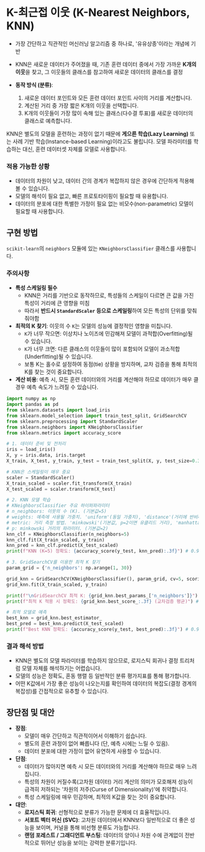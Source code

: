 # K-최근접 이웃 (K-Nearest Neighbors, KNN)

- 가장 간단하고 직관적인 머신러닝 알고리즘 중 하나로, '유유상종'이라는 개념에 기반
- KNN은 새로운 데이터가 주어졌을 때, 기존 훈련 데이터 중에서 가장 가까운 **K개의 이웃**을 찾고, 그 이웃들의 클래스를 참고하여 새로운 데이터의 클래스를 결정

- **동작 방식 (분류)**:
  1. 새로운 데이터 포인트와 모든 훈련 데이터 포인트 사이의 거리를 계산합니다.
  2. 계산된 거리 중 가장 짧은 K개의 이웃을 선택합니다.
  3. K개의 이웃들이 가장 많이 속해 있는 클래스(다수결 투표)를 새로운 데이터의 클래스로 예측합니다.

KNN은 별도의 모델을 훈련하는 과정이 없기 때문에 **게으른 학습(Lazy Learning)** 또는 사례 기반 학습(Instance-based Learning)이라고도 불립니다. 모델 파라미터를 학습하는 대신, 훈련 데이터셋 자체를 모델로 사용합니다.

### 적용 가능한 상황
- 데이터의 차원이 낮고, 데이터 간의 경계가 복잡하지 않은 경우에 간단하게 적용해볼 수 있습니다.
- 모델의 해석이 필요 없고, 빠른 프로토타이핑이 필요할 때 유용합니다.
- 데이터의 분포에 대한 특별한 가정이 필요 없는 비모수(non-parametric) 모델이 필요할 때 사용합니다.

## 구현 방법
`scikit-learn`의 `neighbors` 모듈에 있는 `KNeighborsClassifier` 클래스를 사용합니다.

### 주의사항
- **특성 스케일링 필수**
    - KNN은 거리를 기반으로 동작하므로, 특성들의 스케일이 다르면 큰 값을 가진 특성이 거리에 큰 영향을 미침
    - 따라서 **반드시 `StandardScaler` 등으로 스케일링**하여 모든 특성의 단위를 맞춰줘야함
- **최적의 K 찾기**: 이웃의 수 `K`는 모델의 성능에 결정적인 영향을 미칩니다.
    - `K`가 너무 작으면: 이상치나 노이즈에 민감해져 모델이 과적합(Overfitting)될 수 있습니다.
    - `K`가 너무 크면: 다른 클래스의 이웃들이 많이 포함되어 모델이 과소적합(Underfitting)될 수 있습니다.
    - 보통 K는 홀수로 설정하여 동점(tie) 상황을 방지하며, 교차 검증을 통해 최적의 K를 찾는 것이 중요합니다.
- **계산 비용**: 예측 시, 모든 훈련 데이터와의 거리를 계산해야 하므로 데이터가 매우 클 경우 예측 속도가 느려질 수 있습니다.

```python
import numpy as np
import pandas as pd
from sklearn.datasets import load_iris
from sklearn.model_selection import train_test_split, GridSearchCV
from sklearn.preprocessing import StandardScaler
from sklearn.neighbors import KNeighborsClassifier
from sklearn.metrics import accuracy_score

# 1. 데이터 준비 및 전처리
iris = load_iris()
X, y = iris.data, iris.target
X_train, X_test, y_train, y_test = train_test_split(X, y, test_size=0.3, random_state=42, stratify=y)

# KNN은 스케일링이 매우 중요
scaler = StandardScaler()
X_train_scaled = scaler.fit_transform(X_train)
X_test_scaled = scaler.transform(X_test)

# 2. KNN 모델 학습
# KNeighborsClassifier 주요 하이퍼파라미터
# n_neighbors: 이웃의 수 (K). (기본값=5)
# weights: 예측에 사용될 가중치. 'uniform'(동일 가중치), 'distance'(거리에 반비례하는 가중치).
# metric: 거리 측정 방법. 'minkowski'(기본값, p=2이면 유클리드 거리), 'manhattan' 등.
# p: minkowski 거리의 파라미터. (기본값=2)
knn_clf = KNeighborsClassifier(n_neighbors=5)
knn_clf.fit(X_train_scaled, y_train)
knn_pred = knn_clf.predict(X_test_scaled)
print(f"KNN (K=5) 정확도: {accuracy_score(y_test, knn_pred):.3f}") # 0.911

# 3. GridSearchCV를 이용한 최적 K 찾기
param_grid = {'n_neighbors': np.arange(1, 30)}

grid_knn = GridSearchCV(KNeighborsClassifier(), param_grid, cv=5, scoring='accuracy')
grid_knn.fit(X_train_scaled, y_train)

print(f"\nGridSearchCV 최적 K: {grid_knn.best_params_['n_neighbors']}")     # 14
print(f"최적 K 적용 시 정확도: {grid_knn.best_score_:.3f} (교차검증 평균)") # 0.971

# 최적 모델로 예측
best_knn = grid_knn.best_estimator_
best_pred = best_knn.predict(X_test_scaled)
print(f"Best KNN 정확도: {accuracy_score(y_test, best_pred):.3f}") # 0.956
```

### 결과 해석 방법
- KNN은 별도의 모델 파라미터를 학습하지 않으므로, 로지스틱 회귀나 결정 트리처럼 모델 자체를 해석하기는 어렵습니다.
- 모델의 성능은 정확도, 혼동 행렬 등 일반적인 분류 평가지표를 통해 평가합니다.
- 어떤 K값에서 가장 좋은 성능이 나오는지를 확인하여 데이터의 복잡도(결정 경계의 복잡성)를 간접적으로 유추할 수 있습니다.

## 장단점 및 대안
- **장점**:
    - 모델이 매우 간단하고 직관적이어서 이해하기 쉽습니다.
    - 별도의 훈련 과정이 없어 빠릅니다 (단, 예측 시에는 느릴 수 있음).
    - 데이터 분포에 대한 가정이 없어 유연하게 사용할 수 있습니다.
- **단점**:
    - 데이터가 많아지면 예측 시 모든 데이터와의 거리를 계산해야 하므로 매우 느려집니다.
    - 특성의 차원이 커질수록(고차원 데이터) 거리 계산의 의미가 모호해져 성능이 급격히 저하되는 '차원의 저주(Curse of Dimensionality)'에 취약합니다.
    - 특성 스케일링에 매우 민감하며, 최적의 K값을 찾는 것이 중요합니다.
- **대안**:
    - **로지스틱 회귀**: 선형적으로 분류가 가능한 문제에 더 효율적입니다.
    - **서포트 벡터 머신 (SVC)**: 고차원 데이터에서 KNN보다 일반적으로 더 좋은 성능을 보이며, 커널을 통해 비선형 분류도 가능합니다.
    - **랜덤 포레스트 / 그래디언트 부스팅**: 데이터의 양이나 차원 수에 관계없이 전반적으로 뛰어난 성능을 보이는 강력한 분류기입니다.